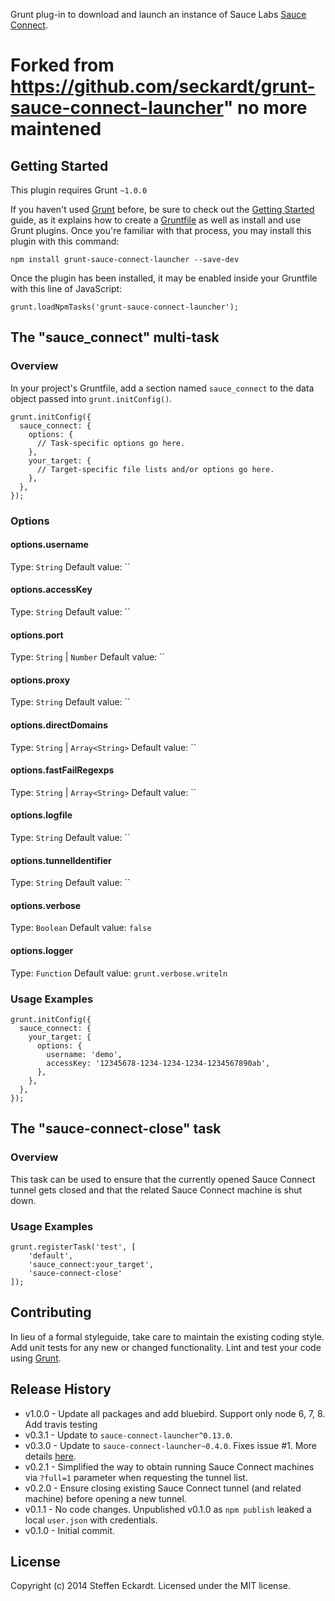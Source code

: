 
Grunt plug-in to download and launch an instance of Sauce Labs [Sauce Connect](https://saucelabs.com/docs/sauce-connect).

# Forked from https://github.com/seckardt/grunt-sauce-connect-launcher" no more maintened

## Getting Started

This plugin requires Grunt `~1.0.0`

If you haven't used [Grunt](http://gruntjs.com/) before, be sure to check out the [Getting Started](http://gruntjs.com/getting-started) guide, as it explains how to create a [Gruntfile](http://gruntjs.com/sample-gruntfile) as well as install and use Grunt plugins. Once you're familiar with that process, you may install this plugin with this command:

	npm install grunt-sauce-connect-launcher --save-dev

Once the plugin has been installed, it may be enabled inside your Gruntfile with this line of JavaScript:

	grunt.loadNpmTasks('grunt-sauce-connect-launcher');

## The "sauce_connect" multi-task

### Overview

In your project's Gruntfile, add a section named `sauce_connect` to the data object passed into `grunt.initConfig()`.

	grunt.initConfig({
	  sauce_connect: {
	    options: {
	      // Task-specific options go here.
	    },
	    your_target: {
	      // Target-specific file lists and/or options go here.
	    },
	  },
	});

### Options

#### options.username

Type: `String`
Default value: ``

#### options.accessKey

Type: `String`
Default value: ``

#### options.port

Type: `String` | `Number`
Default value: ``

#### options.proxy

Type: `String`
Default value: ``

#### options.directDomains

Type: `String` | `Array<String>`
Default value: ``

#### options.fastFailRegexps

Type: `String` | `Array<String>`
Default value: ``

#### options.logfile

Type: `String`
Default value: ``

#### options.tunnelIdentifier

Type: `String`
Default value: ``

#### options.verbose

Type: `Boolean`
Default value: `false`

#### options.logger

Type: `Function`
Default value: `grunt.verbose.writeln`

### Usage Examples

	grunt.initConfig({
	  sauce_connect: {
	    your_target: {
	      options: {
	        username: 'demo',
	        accessKey: '12345678-1234-1234-1234-1234567890ab',
	      },
	    },
	  },
	});

## The "sauce-connect-close" task

### Overview

This task can be used to ensure that the currently opened Sauce Connect tunnel gets closed and that the related Sauce Connect machine is shut down.

### Usage Examples

	grunt.registerTask('test', [
        'default',
        'sauce_connect:your_target',
        'sauce-connect-close'
    ]);

## Contributing

In lieu of a formal styleguide, take care to maintain the existing coding style. Add unit tests for any new or changed functionality. Lint and test your code using [Grunt](http://gruntjs.com/).

## Release History

* v1.0.0 - Update all packages and add bluebird. Support only node 6, 7, 8. Add travis testing
* v0.3.1 - Update to `sauce-connect-launcher^0.13.0`.
* v0.3.0 - Update to `sauce-connect-launcher~0.4.0`. Fixes issue #1. More details [here](https://github.com/bermi/sauce-connect-launcher/issues/22).
* v0.2.1 - Simplified the way to obtain running Sauce Connect machines via `?full=1` parameter when requesting the tunnel list.
* v0.2.0 - Ensure closing existing Sauce Connect tunnel (and related machine) before opening a new tunnel.
* v0.1.1 - No code changes. Unpublished v0.1.0 as `npm publish` leaked a local `user.json` with credentials.
* v0.1.0 - Initial commit.

## License

Copyright (c) 2014 Steffen Eckardt. Licensed under the MIT license.